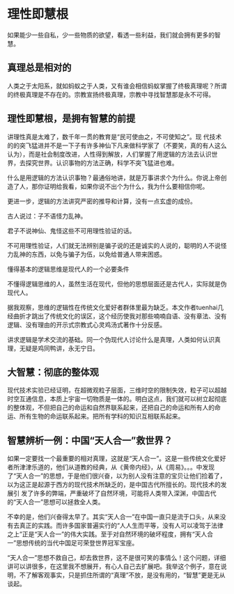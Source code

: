 # 理性即慧根


如果能少一些自私，少一些物质的欲望，看透一些利益，我们就会拥有更多的智慧。

## 真理总是相对的

人类之于太阳系，就如蚂蚁之于人类，又有谁会相信蚂蚁掌握了终极真理呢？所谓的终极真理是不存在的。宗教宣扬终极真理，宗教中寻找智慧那是永不可得。

## 理性即慧根，是拥有智慧的前提

讲理性真是太难了，数千年一贯的教育是“民可使由之，不可使知之”。现 代技术的的突飞猛进并不是一下子有许多神仙下凡来做科学家了（不要笑，真的有人这么认为），而是社会制度改进，人性得到解放，人们掌握了用逻辑的方法去认识世界，去探究世界。认识事物的方法正确，科学不突飞猛进也难。
	
什么是用逻辑的方法认识事物？最通俗地讲，就是万事讲求个为什么。你说上帝创造了人，那你证明给我看，如果你说不出个为什么，我为什么要相信你呢。
    
更进一步，逻辑的方法讲究严密的推导和计算，没有一点玄虚的成份。

古人说过：子不语怪力乱神。

君子不说神仙、鬼怪这些不可用理性验证的话。

不可用理性验证，人们就无法辨别是骗子说的还是诚实的人说的，聪明的人不说怪力乱神的东西，以免与骗子为伍，以免给普通人带来困惑。

懂得基本的逻辑思维是现代人的一个必要条件

不懂得逻辑思维的人，虽然生活在现代，但他的思想层面还是古代人，实际就是伪现代人。

据我观察，思维的逻辑性在传统文化爱好者群体里最为缺乏。本文作者tuenhai几经曲折才跳出了传统文化的误区，这个经历使我对那些喃喃自语、没有章法、没有逻辑、没有理由的开示式宗教式心灵鸡汤式著作十分反感。

讲求逻辑是学术交流的基础。同一个伪现代人讨论什么是真理，人类如何认识真理，无疑是鸡同鸭讲，永无宁日。

## 大智慧：彻底的整体观

现代技术实验已经证明，在超微观粒子层面，三维时空的限制失效，粒子可以超越时空互通信息，本质上宇宙一切物质是一体的。明白这点，我们就可以树立起彻底 的整体观，不但把自己的命运和自然界联系起来，还把自己的命运和所有人的命运、所有生物的命运联系起来。把所有学科的知识互相联系起来。


## 智慧辨析一例：中国“天人合一”救世界？

如果一定要找一个最重要的相对真理，这就是“天人合一”。这是一些传统文化爱好者所津津乐道的，他们从道教的经典，从《黄帝内经》，从《周易》。。。中发现 了“天人合一”的思想，于是他们很兴奋，以为别人没有注意的宝贝让他们捡着了，以为这正是起源于西方的现代技术所缺乏的，是中国古代所擅长的。现代技术的发展引 发了许多的弊端，严重破坏了自然环境，可能将人类带入深渊，中国古代的“天人合一”思想可以拯救全人类。

不幸的是，他们兴奋得太早了。其实“天人合一”在中国一直只是流于口头，从来没有去真正的实践。而许多国家普遍实行的“人人生而平等，没有人可以凌驾于法律 之上”正是“天人合一”的伟大实践。至于对自然环境的破坏程度，拥有“天人合一”思想传统的当代中国足可荣登世界冠军宝座。

“天人合一”思想不救自己，却去救世界，这不是很可笑的事情么！这个问题，详细讲可以讲很多，在这里我不想展开，有心人自己去扩展吧。我举这个例子，意在说明，不了解客观事实，只是抓住所谓的“真理”不放，是没有用的，“智慧”更是无从谈起。